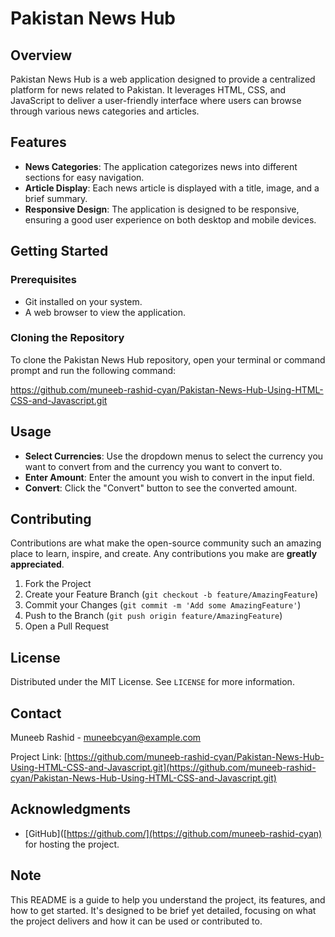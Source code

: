 # Pakistan News Hub

## Overview

Pakistan News Hub is a web application designed to provide a centralized platform for news related to Pakistan. It leverages HTML, CSS, and JavaScript to deliver a user-friendly interface where users can browse through various news categories and articles.

## Features

- **News Categories**: The application categorizes news into different sections for easy navigation.
- **Article Display**: Each news article is displayed with a title, image, and a brief summary.
- **Responsive Design**: The application is designed to be responsive, ensuring a good user experience on both desktop and mobile devices.

## Getting Started

### Prerequisites

- Git installed on your system.
- A web browser to view the application.

### Cloning the Repository

To clone the Pakistan News Hub repository, open your terminal or command prompt and run the following command:

https://github.com/muneeb-rashid-cyan/Pakistan-News-Hub-Using-HTML-CSS-and-Javascript.git


## Usage

- **Select Currencies**: Use the dropdown menus to select the currency you want to convert from and the currency you want to convert to.
- **Enter Amount**: Enter the amount you wish to convert in the input field.
- **Convert**: Click the "Convert" button to see the converted amount.

## Contributing

Contributions are what make the open-source community such an amazing place to learn, inspire, and create. Any contributions you make are **greatly appreciated**.

1. Fork the Project
2. Create your Feature Branch (`git checkout -b feature/AmazingFeature`)
3. Commit your Changes (`git commit -m 'Add some AmazingFeature'`)
4. Push to the Branch (`git push origin feature/AmazingFeature`)
5. Open a Pull Request

## License

Distributed under the MIT License. See `LICENSE` for more information.

## Contact

Muneeb Rashid - muneebcyan@example.com

Project Link: [https://github.com/muneeb-rashid-cyan/Pakistan-News-Hub-Using-HTML-CSS-and-Javascript.git](https://github.com/muneeb-rashid-cyan/Pakistan-News-Hub-Using-HTML-CSS-and-Javascript.git)

## Acknowledgments
- [GitHub]([https://github.com/](https://github.com/muneeb-rashid-cyan) for hosting the project.

## Note

This README is a guide to help you understand the project, its features, and how to get started. It's designed to be brief yet detailed, focusing on what the project delivers and how it can be used or contributed to.

